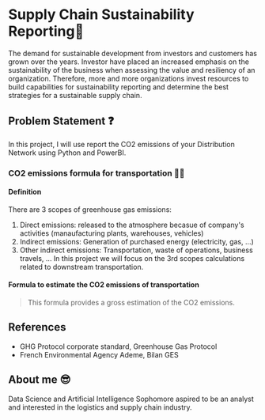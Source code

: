 # Supply Chain Sustainability Reporting🌲
The demand for sustainable development from investors and customers has grown over the years. Investor have placed an increased emphasis on the sustainability of the business when assessing the value and resiliency of an organization. Therefore, more and more organizations invest resources to build capabilities for sustainability reporting and determine the best strategies for a sustainable supply chain.

## Problem Statement ❓
In this project, I will use report the CO2 emissions of your Distribution Network using Python and PowerBI.

### CO2 emissions formula for transportation 👨‍🔬
#### Definition
There are 3 scopes of greenhouse gas emissions:
1. Direct emissions: released to the atmosphere becasue of company's activities (manaufacturing plants, warehouses, vehicles)
2. Indirect emissions: Generation of purchased energy (electricity, gas, ...)
3. Other indirect emissions: Transportation, waste of operations, business travels, ...
In this project we will focus on the 3rd scopes calculations related to downstream transportation.

#### Formula to estimate the CO2 emissions of transportation

> This formula provides a gross estimation of the CO2 emissions. 

## References
- GHG Protocol corporate standard, Greenhouse Gas Protocol
- French Environmental Agency Ademe, Bilan GES

## About me 😎
Data Science and Artificial Intelligence Sophomore aspired to be an analyst and interested in the logistics and supply chain industry.
